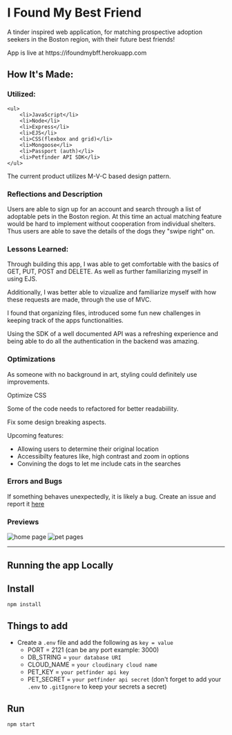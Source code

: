 # I Found My Best Friend
<p> A tinder inspired web application, for matching prospective adoption seekers in the Boston region, with their future best friends! </p>
App is live at https://ifoundmybff.herokuapp.com

## How It's Made:
### Utilized: 
    <ul> 
        <li>JavaScript</li>
        <li>Node</li>
        <li>Express</li>
        <li>EJS</li>
        <li>CSS(flexbox and grid)</li>
        <li>Mongoose</li>
        <li>Passport (auth)</li>
        <li>Petfinder API SDK</li>
    </ul>
<p>The current product utilizes M-V-C based design pattern.</p>

### Reflections and Description
<p>Users are able to sign up for an account and search through a list of adoptable pets in the Boston region. At this time an actual matching feature would be hard to implement without cooperation from individual shelters. Thus users are able to save the details of the dogs they "swipe right" on.<p/>


### Lessons Learned:
<p>Through building this app, I was able to get comfortable with the basics of GET, PUT, POST and DELETE. As well as further familiarizing myself in using EJS.</p>
<p>Additionally, I was better able to vizualize and familiarize myself with how these requests are made, through the use of MVC. </p>
<p>I found that organizing files, introduced some fun new challenges in keeping track of the apps functionalities.</p>
<p>Using the SDK of a well documented API was a refreshing experience and being able to do all the authentication in the backend was amazing.</p>

### Optimizations
<p>As someone with no background in art, styling could definitely use improvements.</p>
<p>Optimize CSS</p>
<p>Some of the code needs to refactored for better readabiility. </p>
<p>Fix some design breaking aspects. </p>
<p>Upcoming features: </p>
    <ul> 
        <li>Allowing users to determine their original location</li>
        <li>Accessibilty features like, high contrast and zoom in options</li>
        <li>Convining the dogs to let me include cats in the searches</li>
    </ul>
    
### Errors and Bugs 
<p>If something behaves unexpectedly, it is likely a bug. Create an issue and report it <a href="https://github.com/MagicMarcos/dog-tinder/issues">here</a>  </p>
    
### Previews 
![home page](https://res.cloudinary.com/codechella/image/upload/v1639342395/bff-finder_e7kqrc.png)
![pet pages](https://res.cloudinary.com/codechella/image/upload/v1639342486/dog-page_rv6spc.png)
    
---

## Running the app Locally

<h2> Install </h2>

`npm install`


<h2> Things to add </h2>

- Create a `.env` file and add the following as `key = value` 
  - PORT = 2121 (can be any port example: 3000)
  - DB_STRING = `your database URI`
  - CLOUD_NAME = `your cloudinary cloud name`
  - PET_KEY = `your petfinder api key`
  - PET_SECRET = `your petfinder api secret`
(don't forget to add your `.env` to `.gitIgnore` to keep your secrets a secret)

<h2> Run </h2>

`npm start`
